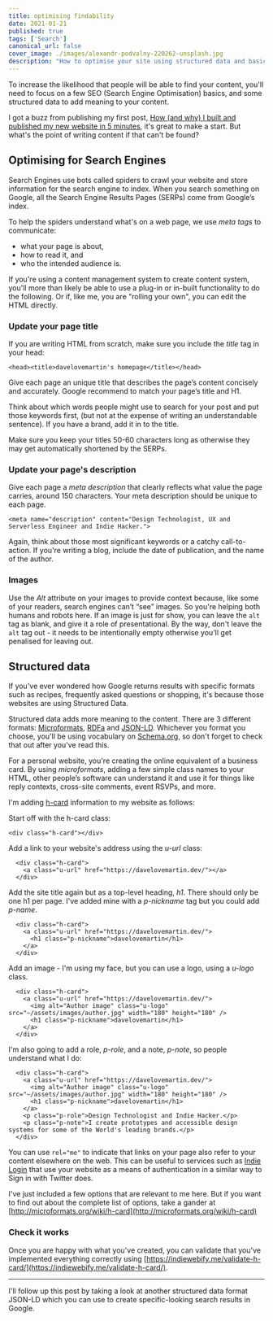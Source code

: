 ```yaml
---
title: optimising findability
date: 2021-01-21
published: true
tags: ['Search']
canonical_url: false
cover_image: ./images/alexandr-podvalny-220262-unsplash.jpg
description: "How to optimise your site using structured data and basic SEO techniques"
---
```


To increase the likelihood that people will be able to find your content, you'll need to focus on a few SEO (Search Engine Optimisation) basics, and some structured data to add meaning to your content.

I got a buzz from publishing my first post, [How (and why) I built and published my new website in 5 minutes](/how-and-why-i-built-and-published-my-new-website-in-5-minutes/), it's great to make a start. But what's the point of writing content if that can't be found?

## Optimising for Search Engines

Search Engines use bots called spiders to crawl your website and store information for the search engine to index. When you search something on Google, all the Search Engine Results Pages (SERPs) come from Google’s index.

To help the spiders understand what's on a web page, we use *meta tags* to communicate:

* what your page is about,
* how to read it, and
* who the intended audience is.

If you're using a content management system to create content system, you'll more than likely be able to use a plug-in or in-built functionality to do the following. Or if, like me, you are "rolling your own", you can edit the HTML directly.

### Update your page title

If you are writing HTML from scratch, make sure you include the *title* tag in your head:

```<head><title>davelovemartin's homepage</title></head>```

Give each page an unique title that describes the page’s content concisely and accurately. Google recommend to match your page’s title and H1.

Think about which words people might use to search for your post and put those keywords first, (but not at the expense of writing an understandable sentence). If you have a brand, add it in to the title.

Make sure you keep your titles 50-60 characters long as otherwise they may get automatically shortened by the SERPs.

### Update your page's description

Give each page a *meta description* that clearly reflects what value the page carries, around 150 characters. Your meta description should be unique to each page.

```<meta name="description" content="Design Technologist, UX and Serverless Engineer and Indie Hacker.">```

Again, think about those  most significant keywords or a catchy call-to-action.
If you're writing a blog, include the date of publication, and the name of the author.

### Images
Use the *Alt* attribute on your images to provide context because, like some of your readers, search engines can’t “see” images. So you're helping both humans and robots here.  If an image is just for show, you can leave the `alt` tag as blank, and give it a role of presentational. By the way, don't leave the `alt` tag out - it needs to be intentionally empty otherwise you'll get penalised for leaving out.

## Structured data

If you've ever wondered how Google returns results with specific formats such as recipes, frequently asked questions or shopping, it's because those websites are using Structured Data.

Structured data adds more meaning to the content. There are 3 different formats: [Microformats](https://schema.org/docs/gs.html), [RDFa](http://rdfa.info) and [JSON-LD](https://json-ld.org). Whichever you format you choose, you'll be using vocabulary on [Schema.org](https://schema.org), so don't forget to check that out after you've read this.

For a personal website, you're creating the online equivalent of a business card. By using *microformats*, adding a few simple class names to your HTML, other people’s software can understand it and use it for things like reply contexts, cross-site comments, event RSVPs, and more.

I'm adding [h-card](https://indieweb.org/h-card) information to my website as follows:

Start off with the h-card class:

```‌<div class="h-card"></div>```

Add a link to your website's address using the *u-url* class:

```
  <div class="h-card">
    <a class="u-url" href="https://davelovemartin.dev/"></a>
  </div>
```

Add the site title again but as a top-level heading, *h1*.  There should only be one h1 per page. I've added mine with a *p-nickname* tag but you could add *p-name*.

```
  <div class="h-card">
    <a class="u-url" href="https://davelovemartin.dev/">
      <h1 class="p-nickname">davelovemartin</h1>
    </a>
  </div>
```

Add an image - I'm using my face, but you can use a logo, using a *u-logo* class.

```
  <div class="h-card">
    <a class="u-url" href="https://davelovemartin.dev/">
      <img alt="Author image" class="u-logo" src="~/assets/images/author.jpg" width="180" height="180" />
      <h1 class="p-nickname">davelovemartin</h1>
    </a>
  </div>
```

I'm also going to add a role, *p-role*, and a note, *p-note*, so people understand what I do:

```
  <div class="h-card">
    <a class="u-url" href="https://davelovemartin.dev/">
	  <img alt="Author image" class="u-logo" src="~/assets/images/author.jpg" width="180" height="180" />
      <h1 class="p-nickname">davelovemartin</h1>
    </a>
    <p class="p-role">Design Technologist and Indie Hacker.</p>
    <p class="p-note">I create prototypes and accessible design systems for some of the World's leading brands.</p>
  </div>
```

You can use `rel="me"` to indicate that links on your page also refer to your content elsewhere on the web.  This can be useful to services such as [Indie Login](https://indielogin.com/api) that use your website as a means of authentication in a similar way to Sign in with Twitter does.

I've just included a few options that are relevant to me here.  But if you want to find out about the complete list of options, take a gander at [http://microformats.org/wiki/h-card](http://microformats.org/wiki/h-card)

### Check it works
Once you are happy with what you've created, you can validate that you've implemented everything correctly using [https://indiewebify.me/validate-h-card/](https://indiewebify.me/validate-h-card/).

---

I'll follow up this post by taking a look at another structured data format JSON-LD which you can use to create specific-looking search results in Google.